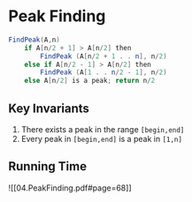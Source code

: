 # Peak Finding

``` java
FindPeak(A,n)
	if A[n/2 + 1] > A[n/2] then
		FindPeak (A[n/2 + 1 . . n], n/2)
	else if A[n/2 - 1] > A[n/2] then
		FindPeak (A[1 . . n/2 - 1], n/2)
	else A[n/2] is a peak; return n/2
```

## Key Invariants

1. There exists a peak in the range `[begin,end]`
2. Every peak in `[begin,end]` is a peak in `[1,n]`

## Running Time

![[04.PeakFinding.pdf#page=68]]
